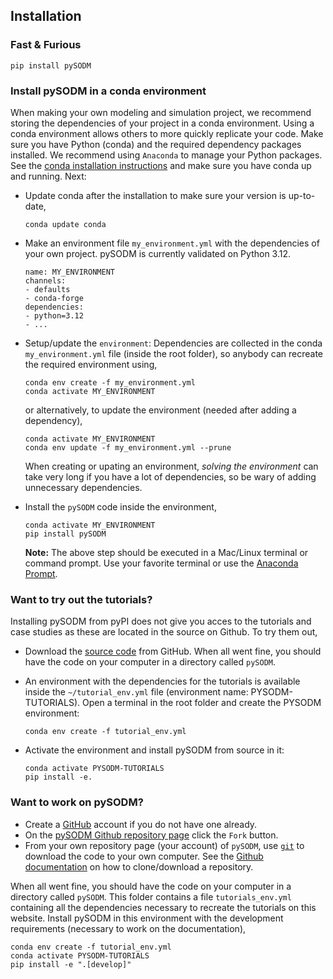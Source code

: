 ## Installation

### Fast & Furious

```
pip install pySODM
```

### Install pySODM in a conda environment

When making your own modeling and simulation project, we recommend storing the dependencies of your project in a conda environment. Using a conda environment allows others to more quickly replicate your code. Make sure you have Python (conda) and the required dependency packages installed. We recommend using `Anaconda` to manage your Python packages. See the [conda installation instructions](https://docs.conda.io/projects/conda/en/latest/user-guide/install/linux.html) and make sure you have conda up and running. Next:

- Update conda after the installation to make sure your version is up-to-date,
     ```
     conda update conda
     ```

- Make an environment file `my_environment.yml` with the dependencies of your own project. pySODM is currently validated on Python 3.12.

     ```
     name: MY_ENVIRONMENT
     channels:
     - defaults
     - conda-forge
     dependencies:
     - python=3.12
     - ...
     ```

- Setup/update the `environment`: Dependencies are collected in the conda `my_environment.yml` file (inside the root folder), so anybody can recreate the required environment using,

     ```
     conda env create -f my_environment.yml
     conda activate MY_ENVIRONMENT
     ```
     or alternatively, to update the environment (needed after adding a dependency),
     ```
     conda activate MY_ENVIRONMENT
     conda env update -f my_environment.yml --prune
     ```
     
     When creating or upating an environment, *solving the environment* can take very long if you have a lot of dependencies, so be wary of adding unnecessary dependencies.

- Install the `pySODM` code inside the environment,

     ```
     conda activate MY_ENVIRONMENT
     pip install pySODM
     ```

     __Note:__ The above step should be executed in a Mac/Linux terminal or command prompt. Use your favorite terminal or use the [Anaconda Prompt](https://docs.anaconda.com/anaconda/user-guide/getting-started/#open-anaconda-prompt).

### Want to try out the tutorials?

Installing pySODM from pyPI does not give you acces to the tutorials and case studies as these are located in the source on Github. To try them out, 

- Download the [source code](https://github.com/twallema/pySODM) from GitHub. When all went fine, you should have the code on your computer in a directory called `pySODM`.

- An environment with the dependencies for the tutorials is available inside the `~/tutorial_env.yml` file (environment name: PYSODM-TUTORIALS). Open a terminal in the root folder and create the PYSODM environment:
     ```
     conda env create -f tutorial_env.yml
     ```

- Activate the environment and install pySODM from source in it:
     ```
     conda activate PYSODM-TUTORIALS
     pip install -e.
     ```

### Want to work on pySODM?

- Create a [GitHub](https://github.com/) account if you do not have one already.
- On the [pySODM Github repository page](https://github.com/twallema/pySODM) click the `Fork` button.
- From your own repository page (your account) of `pySODM`, use [`git`](https://git-scm.com/) to download the code to your own computer. See the [Github documentation](https://help.github.com/en/github/creating-cloning-and-archiving-repositories/cloning-a-repository) on how to clone/download a repository.

When all went fine, you should have the code on your computer in a directory called `pySODM`. This folder contains a file `tutorials_env.yml` containing all the dependencies necessary to recreate the tutorials on this website. Install pySODM in this environment with the development requirements (necessary to work on the documentation),
```
conda env create -f tutorial_env.yml
conda activate PYSODM-TUTORIALS
pip install -e ".[develop]"
```